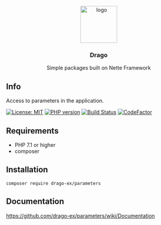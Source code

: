 <p align="center">
  <img src="https://avatars0.githubusercontent.com/u/11717487?s=400&u=40ecb522587ebbcfe67801ccb6f11497b259f84b&v=4" width="100" alt="logo">
</p>

<h3 align="center">Drago</h3>
<p align="center">Simple packages built on Nette Framework</p>

## Info
Access to parameters in the application.

[![License: MIT](https://img.shields.io/badge/License-MIT-yellow.svg)](https://raw.githubusercontent.com/drago-ex/parameters/master/license.md)
[![PHP version](https://badge.fury.io/ph/drago-ex%2Fparameters.svg)](https://badge.fury.io/ph/drago-ex%2Fparameters)
[![Build Status](https://travis-ci.org/drago-ex/parameters.svg?branch=master)](https://travis-ci.org/drago-ex/parameters)
[![CodeFactor](https://www.codefactor.io/repository/github/drago-ex/parameters/badge)](https://www.codefactor.io/repository/github/drago-ex/parameters)

## Requirements
- PHP 7.1 or higher
- composer

## Installation
```
composer require drago-ex/parameters
```

## Documentation
https://github.com/drago-ex/parameters/wiki/Documentation

